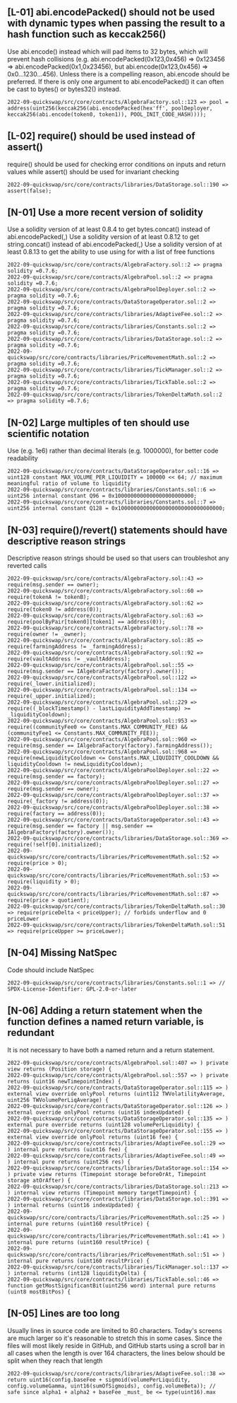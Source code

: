 ## [L-01] abi.encodePacked() should not be used with dynamic types when passing the result to a hash function such as keccak256()

Use abi.encode() instead which will pad items to 32 bytes, which will prevent hash collisions (e.g. abi.encodePacked(0x123,0x456) => 0x123456 => abi.encodePacked(0x1,0x23456), but abi.encode(0x123,0x456) => 0x0...1230...456). Unless there is a compelling reason, abi.encode should be preferred. If there is only one argument to abi.encodePacked() it can often be cast to bytes() or bytes32() instead.

```
2022-09-quickswap/src/core/contracts/AlgebraFactory.sol::123 => pool = address(uint256(keccak256(abi.encodePacked(hex'ff', poolDeployer, keccak256(abi.encode(token0, token1)), POOL_INIT_CODE_HASH))));
```

## [L-02] require() should be used instead of assert()

require() should be used for checking error conditions on inputs and return values while assert() should be used for invariant checking

```
2022-09-quickswap/src/core/contracts/libraries/DataStorage.sol::190 => assert(false);
```

## [N-01] Use a more recent version of solidity

Use a solidity version of at least 0.8.4 to get bytes.concat() instead of abi.encodePacked(<bytes>,<bytes>)
Use a solidity version of at least 0.8.12 to get string.concat() instead of abi.encodePacked(<str>,<str>)
Use a solidity version of at least 0.8.13 to get the ability to use using for with a list of free functions

```
2022-09-quickswap/src/core/contracts/AlgebraFactory.sol::2 => pragma solidity =0.7.6;
2022-09-quickswap/src/core/contracts/AlgebraPool.sol::2 => pragma solidity =0.7.6;
2022-09-quickswap/src/core/contracts/AlgebraPoolDeployer.sol::2 => pragma solidity =0.7.6;
2022-09-quickswap/src/core/contracts/DataStorageOperator.sol::2 => pragma solidity =0.7.6;
2022-09-quickswap/src/core/contracts/libraries/AdaptiveFee.sol::2 => pragma solidity =0.7.6;
2022-09-quickswap/src/core/contracts/libraries/Constants.sol::2 => pragma solidity =0.7.6;
2022-09-quickswap/src/core/contracts/libraries/DataStorage.sol::2 => pragma solidity =0.7.6;
2022-09-quickswap/src/core/contracts/libraries/PriceMovementMath.sol::2 => pragma solidity =0.7.6;
2022-09-quickswap/src/core/contracts/libraries/TickManager.sol::2 => pragma solidity =0.7.6;
2022-09-quickswap/src/core/contracts/libraries/TickTable.sol::2 => pragma solidity =0.7.6;
2022-09-quickswap/src/core/contracts/libraries/TokenDeltaMath.sol::2 => pragma solidity =0.7.6;
```

## [N-02] Large multiples of ten should use scientific notation

Use (e.g. 1e6) rather than decimal literals (e.g. 1000000), for better code readability

```
2022-09-quickswap/src/core/contracts/DataStorageOperator.sol::16 => uint128 constant MAX_VOLUME_PER_LIQUIDITY = 100000 << 64; // maximum meaningful ratio of volume to liquidity
2022-09-quickswap/src/core/contracts/libraries/Constants.sol::6 => uint256 internal constant Q96 = 0x1000000000000000000000000;
2022-09-quickswap/src/core/contracts/libraries/Constants.sol::7 => uint256 internal constant Q128 = 0x100000000000000000000000000000000;
```

## [N-03] require()/revert() statements should have descriptive reason strings

Descriptive reason strings should be used so that users can troubleshot any reverted calls

```
2022-09-quickswap/src/core/contracts/AlgebraFactory.sol::43 => require(msg.sender == owner);
2022-09-quickswap/src/core/contracts/AlgebraFactory.sol::60 => require(tokenA != tokenB);
2022-09-quickswap/src/core/contracts/AlgebraFactory.sol::62 => require(token0 != address(0));
2022-09-quickswap/src/core/contracts/AlgebraFactory.sol::63 => require(poolByPair[token0][token1] == address(0));
2022-09-quickswap/src/core/contracts/AlgebraFactory.sol::78 => require(owner != _owner);
2022-09-quickswap/src/core/contracts/AlgebraFactory.sol::85 => require(farmingAddress != _farmingAddress);
2022-09-quickswap/src/core/contracts/AlgebraFactory.sol::92 => require(vaultAddress != _vaultAddress);
2022-09-quickswap/src/core/contracts/AlgebraPool.sol::55 => require(msg.sender == IAlgebraFactory(factory).owner());
2022-09-quickswap/src/core/contracts/AlgebraPool.sol::122 => require(_lower.initialized);
2022-09-quickswap/src/core/contracts/AlgebraPool.sol::134 => require(_upper.initialized);
2022-09-quickswap/src/core/contracts/AlgebraPool.sol::229 => require((_blockTimestamp() - lastLiquidityAddTimestamp) >= _liquidityCooldown);
2022-09-quickswap/src/core/contracts/AlgebraPool.sol::953 => require((communityFee0 <= Constants.MAX_COMMUNITY_FEE) && (communityFee1 <= Constants.MAX_COMMUNITY_FEE));
2022-09-quickswap/src/core/contracts/AlgebraPool.sol::960 => require(msg.sender == IAlgebraFactory(factory).farmingAddress());
2022-09-quickswap/src/core/contracts/AlgebraPool.sol::968 => require(newLiquidityCooldown <= Constants.MAX_LIQUIDITY_COOLDOWN && liquidityCooldown != newLiquidityCooldown);
2022-09-quickswap/src/core/contracts/AlgebraPoolDeployer.sol::22 => require(msg.sender == factory);
2022-09-quickswap/src/core/contracts/AlgebraPoolDeployer.sol::27 => require(msg.sender == owner);
2022-09-quickswap/src/core/contracts/AlgebraPoolDeployer.sol::37 => require(_factory != address(0));
2022-09-quickswap/src/core/contracts/AlgebraPoolDeployer.sol::38 => require(factory == address(0));
2022-09-quickswap/src/core/contracts/DataStorageOperator.sol::43 => require(msg.sender == factory || msg.sender == IAlgebraFactory(factory).owner());
2022-09-quickswap/src/core/contracts/libraries/DataStorage.sol::369 => require(!self[0].initialized);
2022-09-quickswap/src/core/contracts/libraries/PriceMovementMath.sol::52 => require(price > 0);
2022-09-quickswap/src/core/contracts/libraries/PriceMovementMath.sol::53 => require(liquidity > 0);
2022-09-quickswap/src/core/contracts/libraries/PriceMovementMath.sol::87 => require(price > quotient);
2022-09-quickswap/src/core/contracts/libraries/TokenDeltaMath.sol::30 => require(priceDelta < priceUpper); // forbids underflow and 0 priceLower
2022-09-quickswap/src/core/contracts/libraries/TokenDeltaMath.sol::51 => require(priceUpper >= priceLower);
```

## [N-04] Missing NatSpec

Code should include NatSpec

```
2022-09-quickswap/src/core/contracts/libraries/Constants.sol::1 => // SPDX-License-Identifier: GPL-2.0-or-later
```

## [N-06] Adding a return statement when the function defines a named return variable, is redundant

It is not necessary to have both a named return and a return statement.

```
2022-09-quickswap/src/core/contracts/AlgebraPool.sol::407 => ) private view returns (Position storage) {
2022-09-quickswap/src/core/contracts/AlgebraPool.sol::557 => ) private returns (uint16 newTimepointIndex) {
2022-09-quickswap/src/core/contracts/DataStorageOperator.sol::115 => ) external view override onlyPool returns (uint112 TWVolatilityAverage, uint256 TWVolumePerLiqAverage) {
2022-09-quickswap/src/core/contracts/DataStorageOperator.sol::126 => ) external override onlyPool returns (uint16 indexUpdated) {
2022-09-quickswap/src/core/contracts/DataStorageOperator.sol::135 => ) external pure override returns (uint128 volumePerLiquidity) {
2022-09-quickswap/src/core/contracts/DataStorageOperator.sol::155 => ) external view override onlyPool returns (uint16 fee) {
2022-09-quickswap/src/core/contracts/libraries/AdaptiveFee.sol::29 => ) internal pure returns (uint16 fee) {
2022-09-quickswap/src/core/contracts/libraries/AdaptiveFee.sol::49 => ) internal pure returns (uint256 res) {
2022-09-quickswap/src/core/contracts/libraries/DataStorage.sol::154 => ) private view returns (Timepoint storage beforeOrAt, Timepoint storage atOrAfter) {
2022-09-quickswap/src/core/contracts/libraries/DataStorage.sol::213 => ) internal view returns (Timepoint memory targetTimepoint) {
2022-09-quickswap/src/core/contracts/libraries/DataStorage.sol::391 => ) internal returns (uint16 indexUpdated) {
2022-09-quickswap/src/core/contracts/libraries/PriceMovementMath.sol::25 => ) internal pure returns (uint160 resultPrice) {
2022-09-quickswap/src/core/contracts/libraries/PriceMovementMath.sol::41 => ) internal pure returns (uint160 resultPrice) {
2022-09-quickswap/src/core/contracts/libraries/PriceMovementMath.sol::51 => ) internal pure returns (uint160 resultPrice) {
2022-09-quickswap/src/core/contracts/libraries/TickManager.sol::137 => ) internal returns (int128 liquidityDelta) {
2022-09-quickswap/src/core/contracts/libraries/TickTable.sol::46 => function getMostSignificantBit(uint256 word) internal pure returns (uint8 mostBitPos) {
```

## [N-05] Lines are too long

Usually lines in source code are limited to 80 characters. Today's screens are much larger so it's reasonable to stretch this in some cases. Since the files will most likely reside in GitHub, and GitHub starts using a scroll bar in all cases when the length is over 164 characters, the lines below should be split when they reach that length

```
2022-09-quickswap/src/core/contracts/libraries/AdaptiveFee.sol::38 => return uint16(config.baseFee + sigmoid(volumePerLiquidity, config.volumeGamma, uint16(sumOfSigmoids), config.volumeBeta)); // safe since alpha1 + alpha2 + baseFee _must_ be <= type(uint16).max
```
